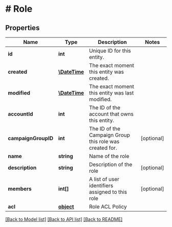 # # Role

## Properties

Name | Type | Description | Notes
------------ | ------------- | ------------- | -------------
**id** | **int** | Unique ID for this entity. | 
**created** | [**\DateTime**](\DateTime.md) | The exact moment this entity was created. | 
**modified** | [**\DateTime**](\DateTime.md) | The exact moment this entity was last modified. | 
**accountId** | **int** | The ID of the account that owns this entity. | 
**campaignGroupID** | **int** | The ID of the Campaign Group this role was created for. | [optional] 
**name** | **string** | Name of the role | 
**description** | **string** | Description of the role | [optional] 
**members** | **int[]** | A list of user identifiers assigned to this role | [optional] 
**acl** | [**object**](.md) | Role ACL Policy | 

[[Back to Model list]](../../README.md#documentation-for-models) [[Back to API list]](../../README.md#documentation-for-api-endpoints) [[Back to README]](../../README.md)


